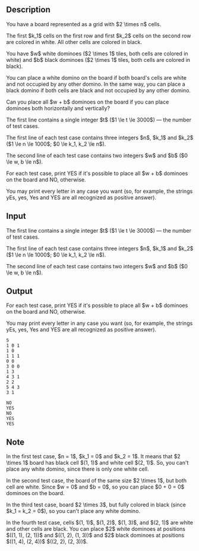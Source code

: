 ## Description

<div><p>You have a board represented as a grid with $2 \times n$ cells.</p><p>The first $k_1$ cells on the first row and first $k_2$ cells on the second row are colored in white. All other cells are colored in black.</p><p>You have $w$ white dominoes ($2 \times 1$ tiles, both cells are colored in white) and $b$ black dominoes ($2 \times 1$ tiles, both cells are colored in black).</p><p>You can place a white domino on the board if both board's cells are white and not occupied by any other domino. In the same way, you can place a black domino if both cells are black and not occupied by any other domino.</p><p>Can you place all $w + b$ dominoes on the board if you can place dominoes both horizontally and vertically?</p></div><div class="input-specification"><p>The first line contains a single integer $t$ ($1 \le t \le 3000$)&nbsp;— the number of test cases.</p><p>The first line of each test case contains three integers $n$, $k_1$ and $k_2$ ($1 \le n \le 1000$; $0 \le k_1, k_2 \le n$).</p><p>The second line of each test case contains two integers $w$ and $b$ ($0 \le w, b \le n$).</p></div><div class="output-specification"><p>For each test case, print <span class="tex-font-style-tt">YES</span> if it's possible to place all $w + b$ dominoes on the board and <span class="tex-font-style-tt">NO</span>, otherwise.</p><p>You may print every letter in any case you want (so, for example, the strings <span class="tex-font-style-tt">yEs</span>, <span class="tex-font-style-tt">yes</span>, <span class="tex-font-style-tt">Yes</span> and <span class="tex-font-style-tt">YES</span> are all recognized as positive answer).</p></div>

## Input

<p>The first line contains a single integer $t$ ($1 \le t \le 3000$)&nbsp;— the number of test cases.</p><p>The first line of each test case contains three integers $n$, $k_1$ and $k_2$ ($1 \le n \le 1000$; $0 \le k_1, k_2 \le n$).</p><p>The second line of each test case contains two integers $w$ and $b$ ($0 \le w, b \le n$).</p>

## Output

<p>For each test case, print <span class="tex-font-style-tt">YES</span> if it's possible to place all $w + b$ dominoes on the board and <span class="tex-font-style-tt">NO</span>, otherwise.</p><p>You may print every letter in any case you want (so, for example, the strings <span class="tex-font-style-tt">yEs</span>, <span class="tex-font-style-tt">yes</span>, <span class="tex-font-style-tt">Yes</span> and <span class="tex-font-style-tt">YES</span> are all recognized as positive answer).</p>





```input1
5
1 0 1
1 0
1 1 1
0 0
3 0 0
1 3
4 3 1
2 2
5 4 3
3 1
```




```output1
NO
YES
NO
YES
YES
```



## Note

<p>In the first test case, $n = 1$, $k_1 = 0$ and $k_2 = 1$. It means that $2 \times 1$ board has black cell $(1, 1)$ and white cell $(2, 1)$. So, you can't place any white domino, since there is only one white cell.</p><p>In the second test case, the board of the same size $2 \times 1$, but both cell are white. Since $w = 0$ and $b = 0$, so you can place $0 + 0 = 0$ dominoes on the board.</p><p>In the third test case, board $2 \times 3$, but fully colored in black (since $k_1 = k_2 = 0$), so you can't place any white domino.</p><p>In the fourth test case, cells $(1, 1)$, $(1, 2)$, $(1, 3)$, and $(2, 1)$ are white and other cells are black. You can place $2$ white dominoes at positions $((1, 1), (2, 1))$ and $((1, 2), (1, 3))$ and $2$ black dominoes at positions $((1, 4), (2, 4))$ $((2, 2), (2, 3))$.</p>
